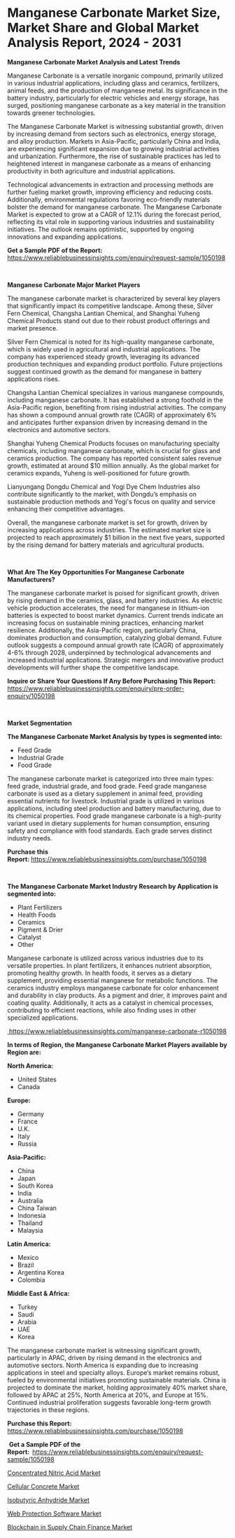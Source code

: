 <p><h1>Manganese Carbonate Market Size, Market Share and Global Market Analysis Report, 2024 - 2031</h1></p><p><strong>Manganese Carbonate Market Analysis and Latest Trends</strong></p>
<p><p>Manganese Carbonate is a versatile inorganic compound, primarily utilized in various industrial applications, including glass and ceramics, fertilizers, animal feeds, and the production of manganese metal. Its significance in the battery industry, particularly for electric vehicles and energy storage, has surged, positioning manganese carbonate as a key material in the transition towards greener technologies.</p><p>The Manganese Carbonate Market is witnessing substantial growth, driven by increasing demand from sectors such as electronics, energy storage, and alloy production. Markets in Asia-Pacific, particularly China and India, are experiencing significant expansion due to growing industrial activities and urbanization. Furthermore, the rise of sustainable practices has led to heightened interest in manganese carbonate as a means of enhancing productivity in both agriculture and industrial applications.</p><p>Technological advancements in extraction and processing methods are further fueling market growth, improving efficiency and reducing costs. Additionally, environmental regulations favoring eco-friendly materials bolster the demand for manganese carbonate. The Manganese Carbonate Market is expected to grow at a CAGR of 12.1% during the forecast period, reflecting its vital role in supporting various industries and sustainability initiatives. The outlook remains optimistic, supported by ongoing innovations and expanding applications.</p></p>
<p><strong>Get a Sample PDF of the Report:&nbsp;</strong> <a href="https://www.reliablebusinessinsights.com/enquiry/request-sample/1050198?utm_campaign=63&utm_medium=2&utm_source=Github&utm_content=ia&utm_term=13112024&utm_id=manganese-carbonate">https://www.reliablebusinessinsights.com/enquiry/request-sample/1050198</a></p>
<p>&nbsp;</p>
<p><strong>Manganese Carbonate Major Market Players</strong></p>
<p><p>The manganese carbonate market is characterized by several key players that significantly impact its competitive landscape. Among these, Silver Fern Chemical, Changsha Lantian Chemical, and Shanghai Yuheng Chemical Products stand out due to their robust product offerings and market presence.</p><p>Silver Fern Chemical is noted for its high-quality manganese carbonate, which is widely used in agricultural and industrial applications. The company has experienced steady growth, leveraging its advanced production techniques and expanding product portfolio. Future projections suggest continued growth as the demand for manganese in battery applications rises.</p><p>Changsha Lantian Chemical specializes in various manganese compounds, including manganese carbonate. It has established a strong foothold in the Asia-Pacific region, benefiting from rising industrial activities. The company has shown a compound annual growth rate (CAGR) of approximately 6% and anticipates further expansion driven by increasing demand in the electronics and automotive sectors.</p><p>Shanghai Yuheng Chemical Products focuses on manufacturing specialty chemicals, including manganese carbonate, which is crucial for glass and ceramics production. The company has reported consistent sales revenue growth, estimated at around $10 million annually. As the global market for ceramics expands, Yuheng is well-positioned for future growth.</p><p>Lianyungang Dongdu Chemical and Yogi Dye Chem Industries also contribute significantly to the market, with Dongdu’s emphasis on sustainable production methods and Yogi's focus on quality and service enhancing their competitive advantages.</p><p>Overall, the manganese carbonate market is set for growth, driven by increasing applications across industries. The estimated market size is projected to reach approximately $1 billion in the next five years, supported by the rising demand for battery materials and agricultural products.</p></p>
<p>&nbsp;</p>
<p><strong>What Are The Key Opportunities For Manganese Carbonate Manufacturers?</strong></p>
<p><p>The manganese carbonate market is poised for significant growth, driven by rising demand in the ceramics, glass, and battery industries. As electric vehicle production accelerates, the need for manganese in lithium-ion batteries is expected to boost market dynamics. Current trends indicate an increasing focus on sustainable mining practices, enhancing market resilience. Additionally, the Asia-Pacific region, particularly China, dominates production and consumption, catalyzing global demand. Future outlook suggests a compound annual growth rate (CAGR) of approximately 4-6% through 2028, underpinned by technological advancements and increased industrial applications. Strategic mergers and innovative product developments will further shape the competitive landscape.</p></p>
<p><strong>Inquire or Share Your Questions If Any Before Purchasing This Report:</strong> <a href="https://www.reliablebusinessinsights.com/enquiry/pre-order-enquiry/1050198?utm_campaign=63&utm_medium=2&utm_source=Github&utm_content=ia&utm_term=13112024&utm_id=manganese-carbonate">https://www.reliablebusinessinsights.com/enquiry/pre-order-enquiry/1050198</a></p>
<p>&nbsp;</p>
<p><strong>Market Segmentation</strong></p>
<p><strong>The Manganese Carbonate Market Analysis by types is segmented into:</strong></p>
<p><ul><li>Feed Grade</li><li>Industrial Grade</li><li>Food Grade</li></ul></p>
<p><p>The manganese carbonate market is categorized into three main types: feed grade, industrial grade, and food grade. Feed grade manganese carbonate is used as a dietary supplement in animal feed, providing essential nutrients for livestock. Industrial grade is utilized in various applications, including steel production and battery manufacturing, due to its chemical properties. Food grade manganese carbonate is a high-purity variant used in dietary supplements for human consumption, ensuring safety and compliance with food standards. Each grade serves distinct industry needs.</p></p>
<p><strong>Purchase this Report:&nbsp;</strong><a href="https://www.reliablebusinessinsights.com/purchase/1050198?utm_campaign=63&utm_medium=2&utm_source=Github&utm_content=ia&utm_term=13112024&utm_id=manganese-carbonate">https://www.reliablebusinessinsights.com/purchase/1050198</a></p>
<p>&nbsp;</p>
<p><strong>The Manganese Carbonate Market Industry Research by Application is segmented into:</strong></p>
<p><ul><li>Plant Fertilizers</li><li>Health Foods</li><li>Ceramics</li><li>Pigment & Drier</li><li>Catalyst</li><li>Other</li></ul></p>
<p><p>Manganese carbonate is utilized across various industries due to its versatile properties. In plant fertilizers, it enhances nutrient absorption, promoting healthy growth. In health foods, it serves as a dietary supplement, providing essential manganese for metabolic functions. The ceramics industry employs manganese carbonate for color enhancement and durability in clay products. As a pigment and drier, it improves paint and coating quality. Additionally, it acts as a catalyst in chemical processes, contributing to efficient reactions, while also finding uses in other specialized applications.</p></p>
<p><a href="https://www.reliablebusinessinsights.com/manganese-carbonate-r1050198?utm_campaign=63&utm_medium=2&utm_source=Github&utm_content=ia&utm_term=13112024&utm_id=manganese-carbonate">&nbsp;https://www.reliablebusinessinsights.com/manganese-carbonate-r1050198</a></p>
<p><strong>In terms of Region, the Manganese Carbonate Market Players available by Region are:</strong></p>
<p>
    <p> <strong> North America: </strong>
        <ul>
            <li>United States</li>
            <li>Canada</li>
        </ul>
        </p> 
    <p> <strong> Europe: </strong>
        <ul>
            <li>Germany</li>
            <li>France</li>
            <li>U.K.</li>
            <li>Italy</li>
            <li>Russia</li>
        </ul>
        </p> 
    <p> <strong> Asia-Pacific: </strong>
        <ul>
            <li>China</li>
            <li>Japan</li>
            <li>South Korea</li>
            <li>India</li>
            <li>Australia</li>
            <li>China Taiwan</li>
            <li>Indonesia</li>
            <li>Thailand</li>
            <li>Malaysia</li>
        </ul>
        </p> 
    <p> <strong> Latin America: </strong>
        <ul>
            <li>Mexico</li>
            <li>Brazil</li>
            <li>Argentina Korea</li>
            <li>Colombia</li>
        </ul>
        </p> 
    <p> <strong> Middle East & Africa: </strong>
        <ul>
            <li>Turkey</li>
            <li>Saudi</li>
            <li>Arabia</li>
            <li>UAE</li>
            <li>Korea</li>
        </ul>
    </p>
    </p>
<p><p>The manganese carbonate market is witnessing significant growth, particularly in APAC, driven by rising demand in the electronics and automotive sectors. North America is expanding due to increasing applications in steel and specialty alloys. Europe’s market remains robust, fueled by environmental initiatives promoting sustainable materials. China is projected to dominate the market, holding approximately 40% market share, followed by APAC at 25%, North America at 20%, and Europe at 15%. Continued industrial proliferation suggests favorable long-term growth trajectories in these regions.</p></p>
<p><strong>Purchase this Report: </strong><a href="https://www.reliablebusinessinsights.com/purchase/1050198?utm_campaign=63&utm_medium=2&utm_source=Github&utm_content=ia&utm_term=13112024&utm_id=manganese-carbonate">https://www.reliablebusinessinsights.com/purchase/1050198</a></p>
<p>&nbsp;<strong>Get a Sample PDF of the Report:&nbsp;&nbsp;</strong><a href="https://www.reliablebusinessinsights.com/enquiry/request-sample/1050198?utm_campaign=63&utm_medium=2&utm_source=Github&utm_content=ia&utm_term=13112024&utm_id=manganese-carbonate">https://www.reliablebusinessinsights.com/enquiry/request-sample/1050198</a></p>
<p><strong></strong></p>
<p><p><a href="https://www.linkedin.com/pulse/emerging-trends-concentrated-nitric-acid-market-global-outlook-spr7c?utm_campaign=63&utm_medium=2&utm_source=Github&utm_content=ia&utm_term=13112024&utm_id=manganese-carbonate">Concentrated Nitric Acid Market</a></p><p><a href="https://www.linkedin.com/pulse/cellular-concrete-market-trends-insights-type-application-analysis-4vgyc?utm_campaign=63&utm_medium=2&utm_source=Github&utm_content=ia&utm_term=13112024&utm_id=manganese-carbonate">Cellular Concrete Market</a></p><p><a href="https://github.com/SanjidaMahmud54/Market-Research-Report-List-1/blob/main/isobutyric-anhydride-market.md?utm_campaign=63&utm_medium=2&utm_source=Github&utm_content=ia&utm_term=13112024&utm_id=manganese-carbonate">Isobutyric Anhydride Market</a></p><p><a href="https://issuu.com/reportprime-2/docs/web-protection-software-market-size_d7f7e1add417b1?utm_campaign=63&utm_medium=2&utm_source=Github&utm_content=ia&utm_term=13112024&utm_id=manganese-carbonate">Web Protection Software Market</a></p><p><a href="https://issuu.com/reportprime-2/docs/blockchain-in-supply-chain-finance-_735f046f41dad7?utm_campaign=63&utm_medium=2&utm_source=Github&utm_content=ia&utm_term=13112024&utm_id=manganese-carbonate">Blockchain in Supply Chain Finance Market</a></p></p>